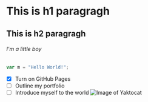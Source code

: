 # This is h1 paragragh
## This is h2 paragragh
###### I'm a little boy
``` javascript
var m = "Hello World!";
```
- [x] Turn on GitHub Pages
- [ ] Outline my portfolio
- [ ] Introduce myself to the world
![Image of Yaktocat](https://octodex.github.com/images/yaktocat.png)
